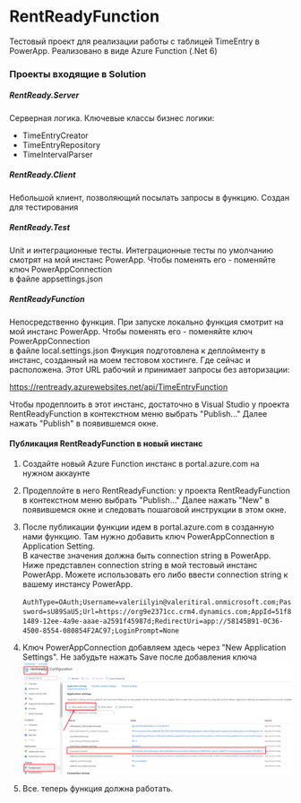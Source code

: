 # RentReadyFunction

Тестовый проект для реализации работы с таблицей TimeEntry в PowerApp. Реализовано в виде Azure Function (.Net 6)     

### Проекты входящие в Solution
##### RentReady.Server
  Серверная логика. Ключевые классы бизнес логики:
- TimeEntryCreator
- TimeEntryRepository
- TimeIntervalParser

##### RentReady.Client
  Небольшой клиент, позволяющий посылать запросы в функцию. Создан для тестирования

##### RentReady.Test
Unit и интеграционные тесты. Интеграционные тесты по умолчанию смотрят на мой инстанс PowerApp. Чтобы поменять его - поменяйте ключ PowerAppConnection  
в файле appsettings.json

##### RentReadyFunction
Непосредственно функция. При запуске локально функция смотрит на мой инстанс PowerApp. Чтобы поменять его - поменяйте ключ PowerAppConnection  
в файле local.settings.json
Фнукция подготовлена к деплойменту в инстанс, созданный на моем тестовом хостинге. Где сейчас и расположена.
Этот URL рабочий и принимает запросы без авторизации:

https://rentready.azurewebsites.net/api/TimeEntryFunction

Чтобы продеплоить в этот инстанс, достаточно в Visual Studio у проекта RentReadyFunction в контекстном меню выбрать "Publish..." 
Далее нажать "Publish" в появившемся окне.

#### Публикация RentReadyFunction в новый инстанс

1. Создайте новый Azure Function инстанс в portal.azure.com на нужном аккаунте
2. Продеплойте в него RentReadyFunction: у проекта RentReadyFunction в контекстном меню выбрать "Publish..."
   Далее нажать "New" в появившемся окне и следовать пошаговой инструкции в этом окне.
3. После публикации функции идем в portal.azure.com в созданную нами функцию. Там нужно добавить ключ PowerAppConnection в Application Setting.  
В качестве значения должна быть connection string в PowerApp. Ниже представлен connection string в мой тестовый инстанс PowerApp. Можете использовать его либо ввести connection string к вашему инстансу PowerApp.

   `AuthType=OAuth;Username=valeriilyin@valeritiral.onmicrosoft.com;Password=sU89SaU5;Url=https://org9e2371cc.crm4.dynamics.com;AppId=51f81489-12ee-4a9e-aaae-a2591f45987d;RedirectUri=app://58145B91-0C36-4500-8554-080854F2AC97;LoginPrompt=None`
4. Ключ PowerAppConnection добавляем здесь через "New Application Settings". Не забудьте нажать Save после добавления ключа   
   ![New Application Settings](add-app-settings.png)
5. Все. теперь функция должна работать. 








